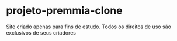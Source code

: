 # projeto-premmia-clone

Site criado apenas para fins de estudo. Todos os direitos de uso são exclusívos de seus criadores
